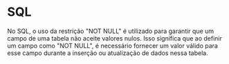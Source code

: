 # SQL
No SQL, o uso da restrição "NOT NULL" é utilizado para garantir que um campo de uma tabela não aceite valores nulos. Isso significa que ao definir um campo como "NOT NULL", é necessário fornecer um valor válido para esse campo durante a inserção ou atualização de dados nessa tabela.
